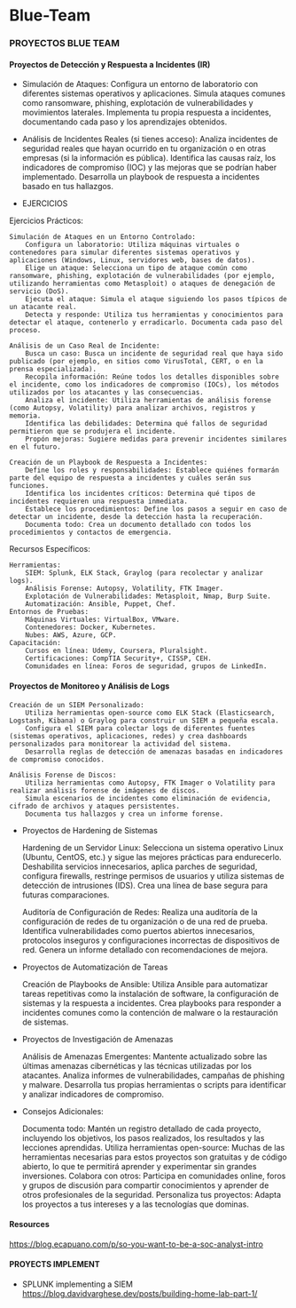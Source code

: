 # Blue-Team

### PROYECTOS BLUE TEAM

#### Proyectos de Detección y Respuesta a Incidentes (IR)

+ Simulación de Ataques:
        Configura un entorno de laboratorio con diferentes sistemas operativos y aplicaciones.
        Simula ataques comunes como ransomware, phishing, explotación de vulnerabilidades y movimientos laterales.
        Implementa tu propia respuesta a incidentes, documentando cada paso y los aprendizajes obtenidos.

+ Análisis de Incidentes Reales (si tienes acceso):
        Analiza incidentes de seguridad reales que hayan ocurrido en tu organización o en otras empresas (si la información es pública).
        Identifica las causas raíz, los indicadores de compromiso (IOC) y las mejoras que se podrían haber implementado.
        Desarrolla un playbook de respuesta a incidentes basado en tus hallazgos.

+ EJERCICIOS

Ejercicios Prácticos:

    Simulación de Ataques en un Entorno Controlado:
        Configura un laboratorio: Utiliza máquinas virtuales o contenedores para simular diferentes sistemas operativos y aplicaciones (Windows, Linux, servidores web, bases de datos).
        Elige un ataque: Selecciona un tipo de ataque común como ransomware, phishing, explotación de vulnerabilidades (por ejemplo, utilizando herramientas como Metasploit) o ataques de denegación de servicio (DoS).
        Ejecuta el ataque: Simula el ataque siguiendo los pasos típicos de un atacante real.
        Detecta y responde: Utiliza tus herramientas y conocimientos para detectar el ataque, contenerlo y erradicarlo. Documenta cada paso del proceso.

    Análisis de un Caso Real de Incidente:
        Busca un caso: Busca un incidente de seguridad real que haya sido publicado (por ejemplo, en sitios como VirusTotal, CERT, o en la prensa especializada).
        Recopila información: Reúne todos los detalles disponibles sobre el incidente, como los indicadores de compromiso (IOCs), los métodos utilizados por los atacantes y las consecuencias.
        Analiza el incidente: Utiliza herramientas de análisis forense (como Autopsy, Volatility) para analizar archivos, registros y memoria.
        Identifica las debilidades: Determina qué fallos de seguridad permitieron que se produjera el incidente.
        Propón mejoras: Sugiere medidas para prevenir incidentes similares en el futuro.

    Creación de un Playbook de Respuesta a Incidentes:
        Define los roles y responsabilidades: Establece quiénes formarán parte del equipo de respuesta a incidentes y cuáles serán sus funciones.
        Identifica los incidentes críticos: Determina qué tipos de incidentes requieren una respuesta inmediata.
        Establece los procedimientos: Define los pasos a seguir en caso de detectar un incidente, desde la detección hasta la recuperación.
        Documenta todo: Crea un documento detallado con todos los procedimientos y contactos de emergencia.

Recursos Específicos:

    Herramientas:
        SIEM: Splunk, ELK Stack, Graylog (para recolectar y analizar logs).
        Análisis Forense: Autopsy, Volatility, FTK Imager.
        Explotación de Vulnerabilidades: Metasploit, Nmap, Burp Suite.
        Automatización: Ansible, Puppet, Chef.
    Entornos de Pruebas:
        Máquinas Virtuales: VirtualBox, VMware.
        Contenedores: Docker, Kubernetes.
        Nubes: AWS, Azure, GCP.
    Capacitación:
        Cursos en línea: Udemy, Coursera, Pluralsight.
        Certificaciones: CompTIA Security+, CISSP, CEH.
        Comunidades en línea: Foros de seguridad, grupos de LinkedIn.

#### Proyectos de Monitoreo y Análisis de Logs

    Creación de un SIEM Personalizado:
        Utiliza herramientas open-source como ELK Stack (Elasticsearch, Logstash, Kibana) o Graylog para construir un SIEM a pequeña escala.
        Configura el SIEM para colectar logs de diferentes fuentes (sistemas operativos, aplicaciones, redes) y crea dashboards personalizados para monitorear la actividad del sistema.
        Desarrolla reglas de detección de amenazas basadas en indicadores de compromiso conocidos.

    Análisis Forense de Discos:
        Utiliza herramientas como Autopsy, FTK Imager o Volatility para realizar análisis forense de imágenes de discos.
        Simula escenarios de incidentes como eliminación de evidencia, cifrado de archivos y ataques persistentes.
        Documenta tus hallazgos y crea un informe forense.

+ Proyectos de Hardening de Sistemas

    Hardening de un Servidor Linux:
        Selecciona un sistema operativo Linux (Ubuntu, CentOS, etc.) y sigue las mejores prácticas para endurecerlo.
        Deshabilita servicios innecesarios, aplica parches de seguridad, configura firewalls, restringe permisos de usuarios y utiliza sistemas de detección de intrusiones (IDS).
        Crea una línea de base segura para futuras comparaciones.

    Auditoría de Configuración de Redes:
        Realiza una auditoría de la configuración de redes de tu organización o de una red de prueba.
        Identifica vulnerabilidades como puertos abiertos innecesarios, protocolos inseguros y configuraciones incorrectas de dispositivos de red.
        Genera un informe detallado con recomendaciones de mejora.

+ Proyectos de Automatización de Tareas

    Creación de Playbooks de Ansible:
        Utiliza Ansible para automatizar tareas repetitivas como la instalación de software, la configuración de sistemas y la respuesta a incidentes.
        Crea playbooks para responder a incidentes comunes como la contención de malware o la restauración de sistemas.

+ Proyectos de Investigación de Amenazas

    Análisis de Amenazas Emergentes:
        Mantente actualizado sobre las últimas amenazas cibernéticas y las técnicas utilizadas por los atacantes.
        Analiza informes de vulnerabilidades, campañas de phishing y malware.
        Desarrolla tus propias herramientas o scripts para identificar y analizar indicadores de compromiso.

+ Consejos Adicionales:

    Documenta todo: Mantén un registro detallado de cada proyecto, incluyendo los objetivos, los pasos realizados, los resultados y las lecciones aprendidas.
    Utiliza herramientas open-source: Muchas de las herramientas necesarias para estos proyectos son gratuitas y de código abierto, lo que te permitirá aprender y experimentar sin grandes inversiones.
    Colabora con otros: Participa en comunidades online, foros y grupos de discusión para compartir conocimientos y aprender de otros profesionales de la seguridad.
    Personaliza tus proyectos: Adapta los proyectos a tus intereses y a las tecnologías que dominas.



#### Resources

https://blog.ecapuano.com/p/so-you-want-to-be-a-soc-analyst-intro

#### PROYECTS IMPLEMENT

+ SPLUNK implementing a SIEM https://blog.davidvarghese.dev/posts/building-home-lab-part-1/
